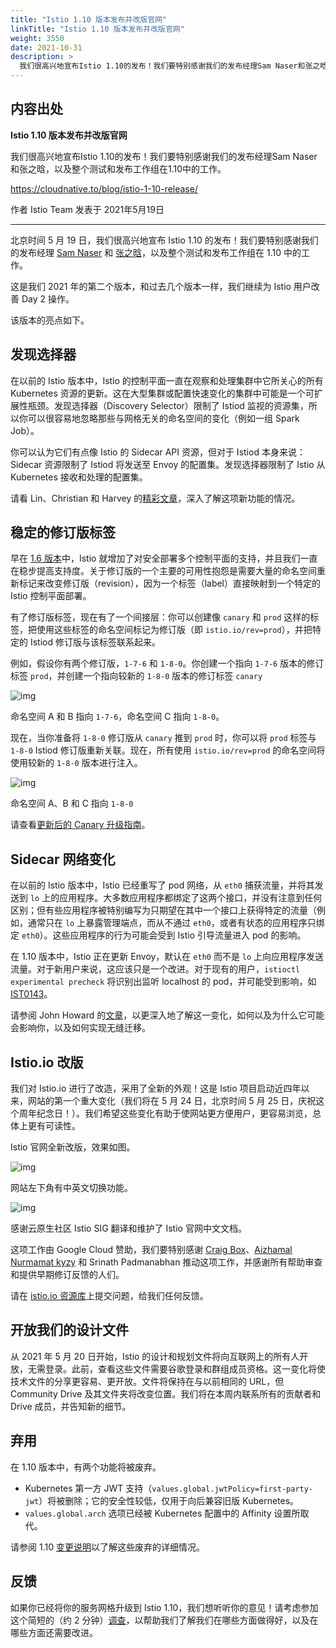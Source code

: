```yaml
---
title: "Istio 1.10 版本发布并改版官网"
linkTitle: "Istio 1.10 版本发布并改版官网"
weight: 3550
date: 2021-10-31
description: >
  我们很高兴地宣布Istio 1.10的发布！我们要特别感谢我们的发布经理Sam Naser和张之晗，以及整个测试和发布工作组在1.10中的工作。
---
```




## 内容出处

**Istio 1.10 版本发布并改版官网**

我们很高兴地宣布Istio 1.10的发布！我们要特别感谢我们的发布经理Sam Naser和张之晗，以及整个测试和发布工作组在1.10中的工作。

https://cloudnative.to/blog/istio-1-10-release/

作者 Istio Team 发表于 2021年5月19日

-------

北京时间 5 月 19 日，我们很高兴地宣布 Istio 1.10 的发布！我们要特别感谢我们的发布经理 [Sam Naser](https://github.com/Monkeyanator) 和 [张之晗](https://github.com/ZhiHanZ)，以及整个测试和发布工作组在 1.10 中的工作。

这是我们 2021 年的第二个版本，和过去几个版本一样，我们继续为 Istio 用户改善 Day 2 操作。

该版本的亮点如下。

## 发现选择器

在以前的 Istio 版本中，Istio 的控制平面一直在观察和处理集群中它所关心的所有 Kubernetes 资源的更新。这在大型集群或配置快速变化的集群中可能是一个可扩展性瓶颈。发现选择器（Discovery Selector）限制了 Istiod 监视的资源集，所以你可以很容易地忽略那些与网格无关的命名空间的变化（例如一组 Spark Job）。

你可以认为它们有点像 Istio 的 Sidecar API 资源，但对于 Istiod 本身来说：Sidecar 资源限制了 Istiod 将发送至 Envoy 的配置集。发现选择器限制了 Istio 从 Kubernetes 接收和处理的配置集。

请看 Lin、Christian 和 Harvey 的[精彩文章](https://istio.io/latest/blog/2021/discovery-selectors/)，深入了解这项新功能的情况。

## 稳定的修订版标签

早在 [1.6 版本](https://istio.io/latest/blog/2020/multiple-control-planes/)中，Istio 就增加了对安全部署多个控制平面的支持，并且我们一直在稳步提高支持度。关于修订版的一个主要的可用性抱怨是需要大量的命名空间重新标记来改变修订版（revision），因为一个标签（label）直接映射到一个特定的 Istio 控制平面部署。

有了修订版标签，现在有了一个间接层：你可以创建像 `canary` 和 `prod` 这样的标签，把使用这些标签的命名空间标记为修订版（即 `istio.io/rev=prod`），并把特定的 Istiod 修订版与该标签联系起来。

例如，假设你有两个修订版，`1-7-6` 和 `1-8-0`。你创建一个指向 `1-7-6` 版本的修订标签 `prod`，并创建一个指向较新的 `1-8-0` 版本的修订标签 `canary`

![img](https://cloudnative.to/blog/istio-1-10-release/008i3skNly1gqngrkysi4j30wu0p0n0g.jpg)

命名空间 A 和 B 指向 `1-7-6`，命名空间 C 指向 `1-8-0`。

现在，当你准备将 `1-8-0` 修订版从 `canary` 推到 `prod` 时，你可以将 `prod` 标签与 `1-8-0` Istiod 修订版重新关联。现在，所有使用 `istio.io/rev=prod` 的命名空间将使用较新的 `1-8-0` 版本进行注入。

![img](https://cloudnative.to/blog/istio-1-10-release/008i3skNly1gqngtj5qyej30vm0oujut.jpg)

命名空间 A、B 和 C 指向 `1-8-0`

请查看[更新后的 Canary 升级指南](https://istio.io/latest/docs/setup/upgrade/canary/#stable-revision-labels-experimental)。

## Sidecar 网络变化

在以前的 Istio 版本中，Istio 已经重写了 pod 网络，从 `eth0` 捕获流量，并将其发送到 `lo` 上的应用程序。大多数应用程序都绑定了这两个接口，并没有注意到任何区别；但有些应用程序被特别编写为只期望在其中一个接口上获得特定的流量（例如，通常只在 `lo` 上暴露管理端点，而从不通过 `eth0`，或者有状态的应用程序只绑定 `eth0`）。这些应用程序的行为可能会受到 Istio 引导流量进入 pod 的影响。

在 1.10 版本中，Istio 正在更新 Envoy，默认在 `eth0` 而不是 `lo` 上向应用程序发送流量。对于新用户来说，这应该只是一个改进。对于现有的用户，`istioctl experimental precheck` 将识别出监听 localhost 的 pod，并可能受到影响，如 [IST0143](https://istio.io/latest/docs/reference/config/analysis/ist0143/)。

请参阅 John Howard 的[文章](https://istio.io/latest/blog/2021/upcoming-networking-changes/)，以更深入地了解这一变化，如何以及为什么它可能会影响你，以及如何实现无缝迁移。

## Istio.io 改版

我们对 Istio.io 进行了改造，采用了全新的外观！这是 Istio 项目启动近四年以来，网站的第一个重大变化（我们将在 5 月 24 日，北京时间 5 月 25 日，庆祝这个周年纪念日！）。我们希望这些变化有助于使网站更方便用户，更容易浏览，总体上更有可读性。

Istio 官网全新改版，效果如图。

![img](https://cloudnative.to/blog/istio-1-10-release/008i3skNly1gqngin11o0j31m30u0n78.jpg)

网站左下角有中英文切换功能。

![img](https://cloudnative.to/blog/istio-1-10-release/008i3skNly1gqngjq6xz6j31le0u0dnd.jpg)

感谢云原生社区 Istio SIG 翻译和维护了 Istio 官网中文文档。

这项工作由 Google Cloud 赞助，我们要特别感谢 [Craig Box](https://twitter.com/craigbox)、[Aizhamal Nurmamat kyzy](https://twitter.com/iamaijamal) 和 Srinath Padmanabhan 推动这项工作，并感谢所有帮助审查和提供早期修订反馈的人们。

请在 [istio.io 资源库](https://github.com/istio/istio.io)上提交问题，给我们任何反馈。

## 开放我们的设计文件

从 2021 年 5 月 20 日开始，Istio 的设计和规划文件将向互联网上的所有人开放，无需登录。此前，查看这些文件需要谷歌登录和群组成员资格。这一变化将使技术文件的分享更容易、更开放。文件将保持在与以前相同的 URL，但 Community Drive 及其文件夹将改变位置。我们将在本周内联系所有的贡献者和 Drive 成员，并告知新的细节。

## 弃用

在 1.10 版本中，有两个功能将被废弃。

- Kubernetes 第一方 JWT 支持（`values.global.jwtPolicy=first-party-jwt`）将被删除；它的安全性较低，仅用于向后兼容旧版 Kubernetes。
- `values.global.arch` 选项已经被 Kubernetes 配置中的 Affinity 设置所取代。

请参阅 1.10 [变更说明](https://istio.io/latest/news/releases/1.10.x/announcing-1.10/change-notes/)以了解这些废弃的详细情况。

## 反馈

如果你已经将你的服务网格升级到 Istio 1.10，我们想听听你的意见！请考虑参加这个简短的（约 2 分钟）[调查](https://docs.google.com/forms/d/e/1FAIpQLSfzonL4euvGgUM7kyXjsucP4UV8mH9M2snKVFQnT-L7eIXp_g/viewform?resourcekey=0-pWz7V0MsuFrdfJ_-NTQwXQ)，以帮助我们了解我们在哪些方面做得好，以及在哪些方面还需要改进。
